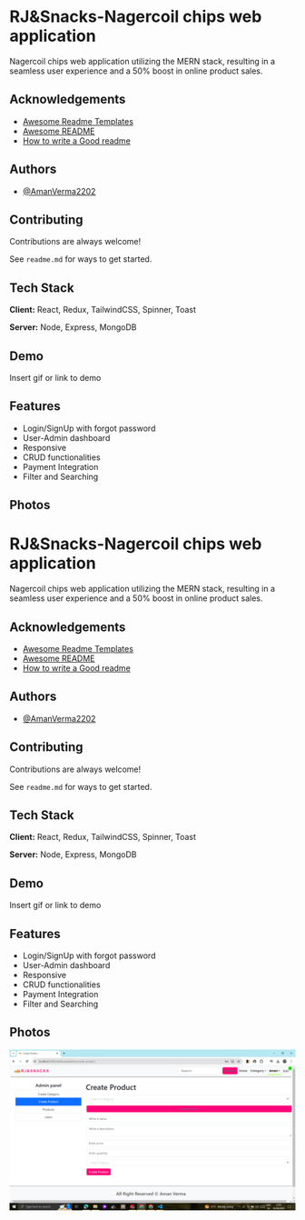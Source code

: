 
# RJ&Snacks-Nagercoil chips web application

Nagercoil chips web application utilizing the MERN stack, resulting in a seamless
user experience and a 50% boost in online product sales.


## Acknowledgements

 - [Awesome Readme Templates](https://awesomeopensource.com/project/elangosundar/awesome-README-templates)
 - [Awesome README](https://github.com/matiassingers/awesome-readme)
 - [How to write a Good readme](https://bulldogjob.com/news/449-how-to-write-a-good-readme-for-your-github-project)


## Authors

- [@AmanVerma2202](https://github.com/AmanVerma2202)


## Contributing

Contributions are always welcome!

See `readme.md` for ways to get started.




## Tech Stack

**Client:** React, Redux, TailwindCSS, Spinner, Toast

**Server:** Node, Express, MongoDB


## Demo

Insert gif or link to demo


## Features

- Login/SignUp with forgot password 
- User-Admin dashboard
- Responsive
- CRUD functionalities 
- Payment Integration 
- Filter and Searching 


## Photos

# RJ&Snacks-Nagercoil chips web application

Nagercoil chips web application utilizing the MERN stack, resulting in a seamless
user experience and a 50% boost in online product sales.


## Acknowledgements

 - [Awesome Readme Templates](https://awesomeopensource.com/project/elangosundar/awesome-README-templates)
 - [Awesome README](https://github.com/matiassingers/awesome-readme)
 - [How to write a Good readme](https://bulldogjob.com/news/449-how-to-write-a-good-readme-for-your-github-project)


## Authors

- [@AmanVerma2202](https://github.com/AmanVerma2202)


## Contributing

Contributions are always welcome!

See `readme.md` for ways to get started.




## Tech Stack

**Client:** React, Redux, TailwindCSS, Spinner, Toast

**Server:** Node, Express, MongoDB


## Demo

Insert gif or link to demo


## Features

- Login/SignUp with forgot password 
- User-Admin dashboard
- Responsive
- CRUD functionalities 
- Payment Integration 
- Filter and Searching 


## Photos
![Alt text of the image](https://github.com/AmanVerma2202/RJ-Snacks/blob/main/Screenshot%20(48).png)
